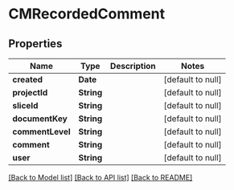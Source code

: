 # CMRecordedComment
## Properties

| Name | Type | Description | Notes |
|------------ | ------------- | ------------- | -------------|
| **created** | **Date** |  | [default to null] |
| **projectId** | **String** |  | [default to null] |
| **sliceId** | **String** |  | [default to null] |
| **documentKey** | **String** |  | [default to null] |
| **commentLevel** | **String** |  | [default to null] |
| **comment** | **String** |  | [default to null] |
| **user** | **String** |  | [default to null] |

[[Back to Model list]](../README.md#documentation-for-models) [[Back to API list]](../README.md#documentation-for-api-endpoints) [[Back to README]](../README.md)

